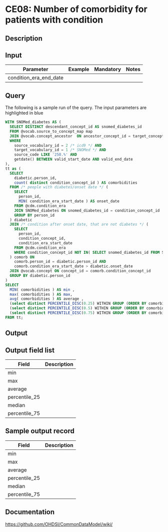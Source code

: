 <!---
Group:condition era
Name:CE08 Number of comorbidity for patients with condition
Author:Patrick Ryan
CDM Version: 5.0
-->

# CE08: Number of comorbidity for patients with condition

## Description
## Input

|  Parameter |  Example |  Mandatory |  Notes |
| --- | --- | --- | --- |
| condition_era_end_date |   |   |   |

## Query
The following is a sample run of the query. The input parameters are highlighted in blue

```sql
WITH SNOMed_diabetes AS ( 
  SELECT DISTINCT descendant_concept_id AS snomed_diabetes_id 
  FROM @vocab.source_to_concept_map map 
  JOIN @vocab.concept_ancestor  ON ancestor_concept_id = target_concept_id 
  WHERE 
    source_vocabulary_id = 2 /* icd9 */ AND 
    target_vocabulary_id = 1 /* SNOMed */ AND 
    source_code LIKE '250.%' AND 
    getdate() BETWEEN valid_start_date AND valid_end_date
),
tt as ( 
  SELECT 
    diabetic.person_id, 
    count( distinct condition_concept_id ) AS comorbidities 
  FROM /* people with diabetes/onset date */ ( 
    SELECT 
      person_id, 
      MIN( condition_era_start_date ) AS onset_date 
    FROM @cdm.condition_era 
    JOIN SNOMed_diabetes ON snomed_diabetes_id = condition_concept_id 
    GROUP BY person_id 
  ) diabetic 
  JOIN /* condition after onset date, that are not diabetes */ ( 
    SELECT 
      person_id, 
      condition_concept_id, 
      condition_era_start_date 
    FROM @cdm.condition_era 
    WHERE condition_concept_id NOT IN( SELECT snomed_diabetes_id FROM SNOMed_diabetes ) 
  ) comorb ON 
    comorb.person_id = diabetic.person_id AND 
    comorb.condition_era_start_date > diabetic.onset_date 
  JOIN @vocab.concept ON concept_id = comorb.condition_concept_id 
  GROUP BY diabetic.person_id 
)
SELECT 
  MIN( comorbidities ) AS min , 
  max( comorbidities ) AS max, 
  avg( comorbidities ) AS average , 
  (select distinct PERCENTILE_DISC(0.25) WITHIN GROUP (ORDER BY comorbidities) over() from tt) AS percentile_25 , 
  (select distinct PERCENTILE_DISC(0.5) WITHIN GROUP (ORDER BY comorbidities) over() from tt) AS median , 
  (select distinct PERCENTILE_DISC(0.75) WITHIN GROUP (ORDER BY comorbidities) over() from tt) AS percentile_75 
FROM tt;
```


## Output

## Output field list

|  Field |  Description |
| --- | --- |
| min |   |
| max |   |
| average |   |
| percentile_25 |   |
| median |   |
| percentile_75 |   |

## Sample output record

|  Field |  Description |
| --- | --- |
| min |   |
| max |   |
| average |   |
| percentile_25 |   |
| median |   |
| percentile_75 |   |

## Documentation
https://github.com/OHDSI/CommonDataModel/wiki/
